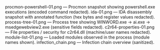 procmon-powershell-01.png — Procmon snapshot showing powershell.exe executions (encoded command redacted).
ida-01.png — IDA disassembly snapshot with annotated function (hex bytes and register values redacted).
process-tree-01.png — Process tree showing WINWORD.exe → ai.exe → msedgewebview2.exe (sensitive fields redacted).
c2r64-properties-01.png — File properties / security for c2r64.dll (machine/user names redacted).
module-list-01.png — Loaded modules observed in the process (module names shown).
infection_chain.png — Infection chain overview (sanitized).
